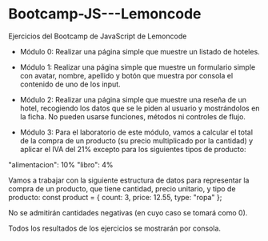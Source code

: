 # Bootcamp-JS---Lemoncode
Ejercicios del Bootcamp de JavaScript de Lemoncode

- Módulo 0:
Realizar una página simple que muestre un listado de hoteles.

- Módulo 1: 
Realizar una página simple que muestre un formulario simple con avatar, nombre, apellido y botón que muestra por consola el contenido de uno de los input.

- Módulo 2: 
Realizar una página simple que muestre una reseña de un hotel, recogiendo los datos que se le piden al usuario y mostrándolos en la ficha. No pueden usarse funciones, métodos ni controles de flujo.

- Módulo 3:
Para el laboratorio de este módulo, vamos a calcular el total de la compra de un producto (su precio multiplicado por la cantidad) y aplicar el IVA del 21% excepto para los siguientes tipos de producto:

"alimentacion": 10%
"libro": 4%

Vamos a trabajar con la siguiente estructura de datos para representar la compra de un producto, que tiene cantidad, precio unitario, y tipo de producto:
const product = { count: 3, price: 12.55, type: "ropa" };

No se admitirán cantidades negativas (en cuyo caso se tomará como 0).

Todos los resultados de los ejercicios se mostrarán por consola.